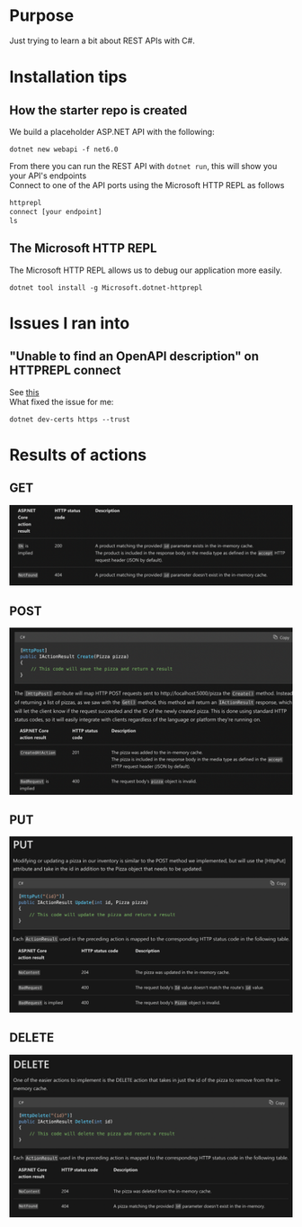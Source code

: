 # Purpose

Just trying to learn a bit about REST APIs with C#.

# Installation tips

## How the starter repo is created

We build a placeholder ASP.NET API with the following:

```
dotnet new webapi -f net6.0
```

From there you can run the REST API with `dotnet run`, this will show you your API's endpoints  
Connect to one of the API ports using the Microsoft HTTP REPL as follows

```
httprepl
connect [your endpoint]
ls

```

## The Microsoft HTTP REPL

The Microsoft HTTP REPL allows us to debug our application more easily.

```
dotnet tool install -g Microsoft.dotnet-httprepl
```

# Issues I ran into

## "Unable to find an OpenAPI description" on HTTPREPL connect

See [this](https://stackoverflow.com/questions/69278068/why-is-httprepl-unable-to-find-an-openapi-description-the-command-ls-does-not)  
What fixed the issue for me:

```
dotnet dev-certs https --trust
```

# Results of actions

## GET

![Get results](.docs/get-results.png)

## POST

![Post results](.docs/post-results.png)

## PUT

![Put results](.docs/put-results.png)

## DELETE

![Delete results](.docs/delete-results.png)
